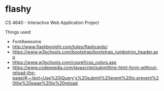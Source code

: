 # flashy
CS 4640 -  Interactive Web Application Project

Things used:
* FontAwesome
* http://www.flashbynight.com/tutes/flashcards/
* https://www.w3schools.com/bootstrap/bootstrap_jumbotron_header.asp
* https://www.w3schools.com/cssref/css_colors.asp
* https://www.codexpedia.com/javascript/submitting-html-form-without-reload-the-page/#:~:text=Use%20jQuery's%20submit%20event%20to,prevent%20the%20page%20to%20reload.

